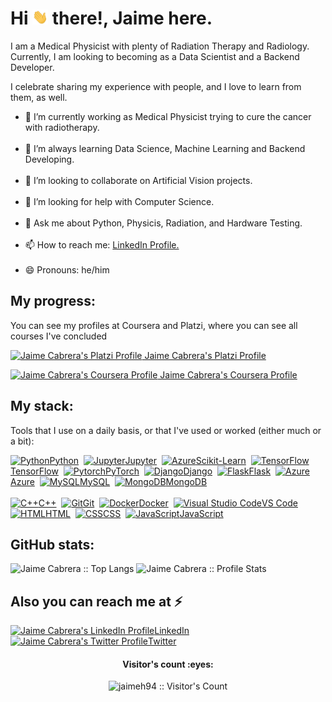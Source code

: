 <h1 align="left">Hi 
<img src="https://github.com/Meluiscruz/Meluiscruz/blob/master/assets/hi.gif" width="25"> there!, Jaime here.</h1>
<div align="left">
  <p>I am a Medical Physicist with plenty of Radiation Therapy and Radiology. Currently, I am looking to becoming as a Data Scientist and a Backend Developer.
  </p>
 <!-- <p>I am a passionate Electronics Hobbyist and Machine Learning amateur. My final goal is to understand all the expressions of automation.</p> >-->
  <p>I celebrate sharing my experience with people, and I love to learn from them, as well.</p>
</div>
<div align="left">
  <ul>
    <li> 🔭 I’m currently working as Medical Physicist trying to cure the cancer with radiotherapy.</li> <br />
    <li> 🌱 I’m always learning Data Science, Machine Learning and Backend Developing.</li> <br />
    <li> 👯 I’m looking to collaborate on Artificial Vision projects.</li> <br />
    <li> 🤔 I’m looking for help with Computer Science.</li> <br />
    <li> 💬 Ask me about Python, Physicis, Radiation, and Hardware Testing.</li> <br />
    <li> 📫 How to reach me: <a href = "https://www.linkedin.com/in/jaimeh94/">LinkedIn Profile.</a></li> <br />
    <li> 😄 Pronouns: he/him </li>
  </ul>
</div> 
<h2 align="left">My progress: </h2>
<p align="left"> You can see my profiles at Coursera and Platzi, where you can see all courses I've concluded</p>
<p align="left"> 
<a href="https://platzi.com/p/jaimecabrerasalcedo/">
  <img src="https://raw.githubusercontent.com/simple-icons/simple-icons/6f61865e4de3a772c5be475db8c2cb3ef923f082/icons/platzi.svg" alt="Jaime Cabrera's Platzi Profile" height="30" width="30">
  Jaime Cabrera's Platzi Profile
  </a>
</p>

<a href="https://www.coursera.org/user/62c2a2ad3152dde9dfdb437185860897">
  <img src="https://github.com/simple-icons/simple-icons/blob/b9cc1788d1efa38de69a17e1c8cb9a86eeed4954/icons/coursera.svg" alt="Jaime Cabrera's Coursera Profile" height="30" width="30">
  Jaime Cabrera's Coursera Profile
  </a>


<h2 align="left">My stack: </h2>
<p align="left">Tools that I use on a daily basis, or that I've used or worked (either much or a bit): </p>
<div align="left">
    <p>
       <a href="https://www.python.org/" title="Python"><img src="https://github.com/tomchen/stack-icons/blob/master/logos/python.svg" alt="Python" width="21px" height="21px">Python</a>&nbsp;
       <a href="https://jupyter.org/" title="Jupyter"><img src="https://github.com/tomchen/stack-icons/blob/master/logos/jupyter.svg" alt="Jupyter" width="21px" height="21px">Jupyter</a>&nbsp;
       <a href="https://golang.org/" title="Azure"><img src="https://github.com/tomchen/stack-icons/blob/master/logos/azure.svg" alt="Azure" width="21px" height="21px">Scikit-Learn</a>&nbsp;
       <a href="https://tf.org/" title="Azure"><img src="https://github.com/tomchen/stack-icons/blob/master/logos/azure.svg" alt="TensorFlow" width="21px" height="21px">TensorFlow</a>&nbsp;
       <a href="https://pytorch.org/" title="Pytorch"><img src="https://github.com/tomchen/stack-icons/blob/master/logos/pytorch.svg" alt="Pytorch" width="21px" height="21px">PyTorch</a>&nbsp;
       <a href="https://django.org/" title="Django"><img src="https://github.com/tomchen/stack-icons/blob/master/logos/django.svg" alt="Django" width="21px" height="21px">Django</a>&nbsp;
       <a href="https://flask.org/" title="Flask"><img src="https://github.com/tomchen/stack-icons/blob/master/logos/flask.svg" alt="Flask" width="21px" height="21px">Flask</a>&nbsp;
       <a href="https://azure.com/" title="Azure"><img src="https://github.com/tomchen/stack-icons/blob/master/logos/azure-icon.svg" alt="Azure" width="21px" height="21px">Azure</a>&nbsp;
       <a href="https://dev.mysql.com/" title="MySQL"><img src="https://github.com/tomchen/stack-icons/blob/master/logos/mysql.svg" alt="MySQL" width="21px" height="21px">MySQL</a>&nbsp;
       <a href="https://www.mongodb.org/" title="MongoDB"><img src="https://github.com/tomchen/stack-icons/blob/master/logos/mongodb-icon.svg" alt="MongoDB" width="21px" height="21px">MongoDB</a>&nbsp; <br /> <br />
       <a href="https://en.wikipedia.org/wiki/C_(programming_language)" title="C++ language"><img src="https://github.com/tomchen/stack-icons/blob/master/logos/c-plusplus.svg" alt="C++" width="21px" height="21px">C++</a>&nbsp;
       <a href="https://git-scm.com/" title="Git"><img src="https://github.com/tomchen/stack-icons/blob/master/logos/git-icon.svg" alt="Git" width="21px" height="21px">Git</a>&nbsp;
       <a href="https://docker.com/" title="Docker"><img src="https://github.com/tomchen/stack-icons/blob/master/logos/docker-icon.svg" alt="Docker" width="21px" height="21px">Docker</a>&nbsp;
       <a href="https://code.visualstudio.com/" title="Visual Studio Code"><img src="https://github.com/tomchen/stack-icons/blob/master/logos/visual-studio-code.svg" alt="Visual Studio Code" width="21px" height="21px">VS Code</a>&nbsp;
       <a href="https://html.com/" title="HTML"><img src="https://github.com/tomchen/stack-icons/blob/master/logos/html-5.svg" alt="HTML" width="21px" height="21px">HTML</a>&nbsp;
       <a href="https://css.com/" title="CSS"><img src="https://github.com/tomchen/stack-icons/blob/master/logos/css-3.svg" alt="CSS" width="21px" height="21px">CSS</a>&nbsp;
       <a href="https://javascript.com/" title="JavaScript"><img src="https://github.com/tomchen/stack-icons/blob/master/logos/javascript.svg" alt="JavaScript" width="21px" height="21px">JavaScript</a>&nbsp;
  </p>
</div>
<div>
<h2 align="left">GitHub stats: </h2>
<p align="left"><img src="https://github-readme-stats.vercel.app/api/top-langs/?username=jaimeh94&langs_count=10&theme=tokyonight&layout=compact" alt="Jaime Cabrera :: Top Langs" / height="230" width="400"> 
<align="right"><img src="https://github-readme-stats.vercel.app/api?username=jaimeh94&show_icons=true" alt="Jaime Cabrera :: Profile Stats" / height="230" width="400">
</p>
</div>
<h2 align="left">Also you can reach me at ⚡</h2>
<p align="left">
<a href="https://www.linkedin.com/in/jaimeh94/">
    <img src="https://www.vectorlogo.zone/logos/linkedin/linkedin-icon.svg" alt="Jaime Cabrera's LinkedIn Profile" height="30" width="30">LinkedIn
  </a>
<a href="https://twitter.com/jaimeh94_">
    <img src="https://www.vectorlogo.zone/logos/twitter/twitter-official.svg" alt="Jaime Cabrera's Twitter Profile" height="30" width="30">Twitter
  </a>
</p>
<h4 align="center">Visitor's count :eyes:</h4>
<p align="center"><img src="https://profile-counter.glitch.me/{jaimeh94}/count.svg" alt="jaimeh94 :: Visitor's Count" /></p>




<!--
### Hi there 👋

**jaimeh94/jaimeh94** is a ✨ _special_ ✨ repository because its `README.md` (this file) appears on your GitHub profile.

Here are some ideas to get you started:

- 🔭 I’m currently working on ...
- 🌱 I’m currently learning ...
- 👯 I’m looking to collaborate on ...
- 🤔 I’m looking for help with ...
- 💬 Ask me about ...
- 📫 How to reach me: ...
- 😄 Pronouns: ...
- ⚡ Fun fact: ...
-->
